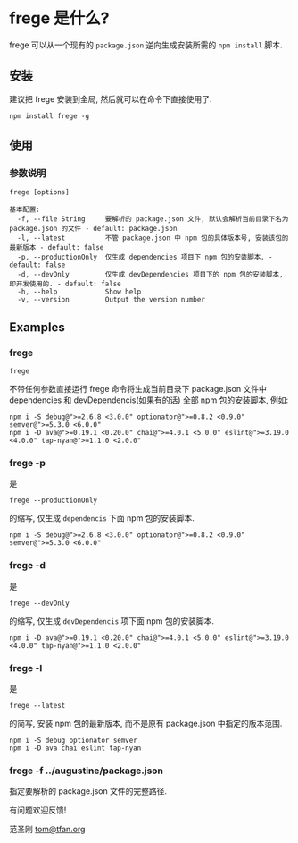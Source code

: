 # frege 是什么?
frege 可以从一个现有的 `package.json` 逆向生成安装所需的 `npm install` 脚本.

## 安装
建议把 frege 安装到全局, 然后就可以在命令下直接使用了.

```npm
npm install frege -g
```

## 使用
### 参数说明
```text
frege [options]

基本配置:
  -f, --file String     要解析的 package.json 文件, 默认会解析当前目录下名为 package.json 的文件 - default: package.json
  -l, --latest          不管 package.json 中 npm 包的具体版本号, 安装该包的最新版本 - default: false
  -p, --productionOnly  仅生成 dependencies 项目下 npm 包的安装脚本. - default: false
  -d, --devOnly         仅生成 devDependencies 项目下的 npm 包的安装脚本, 即开发使用的. - default: false
  -h, --help            Show help
  -v, --version         Output the version number
```

## Examples
### frege
```text
frege
```
不带任何参数直接运行 frege 命令将生成当前目录下 package.json 文件中 dependencies 和 devDependencis(如果有的话) 全部 npm 包的安装脚本, 例如:
```text
npm i -S debug@">=2.6.8 <3.0.0" optionator@">=0.8.2 <0.9.0" semver@">=5.3.0 <6.0.0"
npm i -D ava@">=0.19.1 <0.20.0" chai@">=4.0.1 <5.0.0" eslint@">=3.19.0 <4.0.0" tap-nyan@">=1.1.0 <2.0.0"
```

### frege -p
是
```text
frege --productionOnly
```
的缩写, 仅生成 `dependencis` 下面 npm 包的安装脚本.
```text
npm i -S debug@">=2.6.8 <3.0.0" optionator@">=0.8.2 <0.9.0" semver@">=5.3.0 <6.0.0"
```

### frege -d
是
```text
frege --devOnly
```
的缩写, 仅生成 `devDependencis` 项下面 npm 包的安装脚本.
```text
npm i -D ava@">=0.19.1 <0.20.0" chai@">=4.0.1 <5.0.0" eslint@">=3.19.0 <4.0.0" tap-nyan@">=1.1.0 <2.0.0"
```

### frege -l
是
```text
frege --latest
```
的简写, 安装 npm 包的最新版本, 而不是原有 package.json 中指定的版本范围.
```text
npm i -S debug optionator semver
npm i -D ava chai eslint tap-nyan
```

### frege -f ../augustine/package.json
指定要解析的 package.json 文件的完整路径.

有问题欢迎反馈!

范圣刚 <tom@tfan.org>
